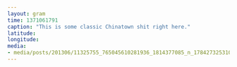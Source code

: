 ```yaml
---
layout: gram
time: 1371061791
caption: "This is some classic Chinatown shit right here."
latitude: 
longitude: 
media:
- media/posts/201306/11325755_765045610281936_1814377085_n_17842732531000351.jpg
---
```

